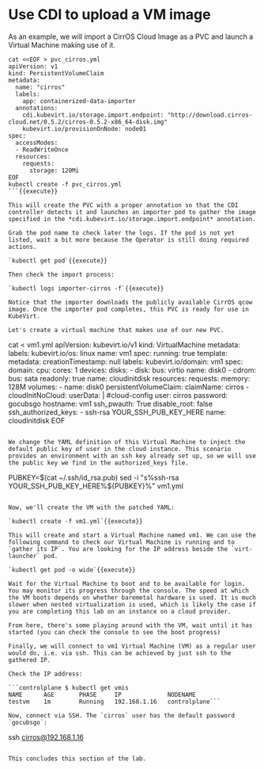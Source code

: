 # Use CDI to upload a VM image

As an example, we will import a CirrOS Cloud Image as a PVC and launch a Virtual Machine making use of it.

```
cat <<EOF > pvc_cirros.yml
apiVersion: v1
kind: PersistentVolumeClaim
metadata:
  name: "cirros"
  labels:
    app: containerized-data-importer
  annotations:
    cdi.kubevirt.io/storage.import.endpoint: "http://download.cirros-cloud.net/0.5.2/cirros-0.5.2-x86_64-disk.img"
    kubevirt.io/provisionOnNode: node01
spec:
  accessModes:
  - ReadWriteOnce
  resources:
    requests:
      storage: 120Mi
EOF
kubectl create -f pvc_cirros.yml
```{{execute}}

This will create the PVC with a proper annotation so that the CDI controller detects it and launches an importer pod to gather the image specified in the *cdi.kubevirt.io/storage.import.endpoint* annotation.

Grab the pod name to check later the logs. If the pod is not yet listed, wait a bit more because the Operator is still doing required actions.

`kubectl get pod`{{execute}}

Then check the import process:

`kubectl logs importer-cirros -f`{{execute}}

Notice that the importer downloads the publicly available CirrOS qcow image. Once the importer pod completes, this PVC is ready for use in KubeVirt.

Let's create a virtual machine that makes use of our new PVC.

```
cat <<EOF > vm1.yml
apiVersion: kubevirt.io/v1
kind: VirtualMachine
metadata:
  labels:
    kubevirt.io/os: linux
  name: vm1
spec:
  running: true
  template:
    metadata:
      creationTimestamp: null
      labels:
        kubevirt.io/domain: vm1
    spec:
      domain:
        cpu:
          cores: 1
        devices:
          disks:
          - disk:
              bus: virtio
            name: disk0
          - cdrom:
              bus: sata
              readonly: true
            name: cloudinitdisk
        resources:
          requests:
            memory: 128M
      volumes:
      - name: disk0
        persistentVolumeClaim:
          claimName: cirros
      - cloudInitNoCloud:
          userData: |
            #cloud-config
            user: cirros
            password: gocubsgo
            hostname: vm1
            ssh_pwauth: True
            disable_root: false
            ssh_authorized_keys:
            - ssh-rsa YOUR_SSH_PUB_KEY_HERE
        name: cloudinitdisk
EOF
```{{execute}}

We change the YAML definition of this Virtual Machine to inject the default public key of user in the cloud instance. This scenario provides an environment with an ssh key already set up, so we will use the public key we find in the authorized_keys file.

```
PUBKEY=$(cat ~/.ssh/id_rsa.pub)
sed -i "s%ssh-rsa YOUR_SSH_PUB_KEY_HERE%${PUBKEY}%" vm1.yml
```{{execute}}

Now, we'll create the VM with the patched YAML:

`kubectl create -f vm1.yml`{{execute}}

This will create and start a Virtual Machine named vm1. We can use the following command to check our Virtual Machine is running and to `gather its IP`. You are looking for the IP address beside the `virt-launcher` pod.

`kubectl get pod -o wide`{{execute}}

Wait for the Virtual Machine to boot and to be available for login. You may monitor its progress through the console. The speed at which the VM boots depends on whether baremetal hardware is used. It is much slower when nested virtualization is used, which is likely the case if you are completing this lab on an instance on a cloud provider.

From here, there's some playing around with the VM, wait until it has started (you can check the console to see the boot progress)

Finally, we will connect to vm1 Virtual Machine (VM) as a regular user would do, i.e. via ssh. This can be achieved by just ssh to the gathered IP.

Check the IP address:

```controlplane $ kubectl get vmis
NAME      AGE       PHASE     IP             NODENAME
testvm    1m        Running   192.168.1.16   controlplane```

Now, connect via SSH. The `cirros` user has the default password `gocubsgo`:

```
ssh cirros@192.168.1.16
```

This concludes this section of the lab.
